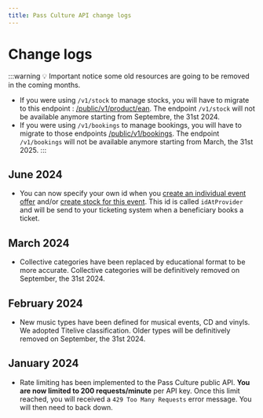 ```yaml
---
title: Pass Culture API change logs
---
```


# Change logs

:::warning
💡 Important notice some old resources are going to be removed in the coming months.

- If you were using `/v1/stock` to manage stocks, you will have to migrate to this endpoint : [/public/v1/product/ean](/rest-api#tag/Product-offer-bulk-operations/operation/PostProductOfferByEan). The endpoint `/v1/stock` will not be available anymore starting from Septembre, the 31st 2024.
- If you were using `/v1/bookings` to manage bookings, you will have to migrate to those endpoints [/public/v1/bookings](/rest-api#tag/Bookings).  The endpoint `/v1/bookings` will not be available anymore starting from March, the 31st 2025.
:::

## June 2024

- You can now specify your own id when you [create an individual event offer](/rest-api#tag/Event-offers/operation/PostEventOffer) and/or [create stock for this event](/rest-api#tag/Event-offer-stocks/operation/PostEventStocks). This id is called `idAtProvider` and will be send to your ticketing system when a beneficiary books a ticket.

## March 2024

- Collective categories have been replaced by educational format to be more accurate. Collective categories will be definitively removed on September, the 31st 2024.

## February 2024

- New music types have been defined for musical events, CD and vinyls. We adopted Titelive classification. Older types will be definitively removed on September, the 31st 2024.

## January 2024

- Rate limiting has been implemented to the Pass Culture public API. **You are now limited to 200 requests/minute** per API key.
  Once this limit reached, you will received a `429 Too Many Requests` error message. You will then need to back down.
